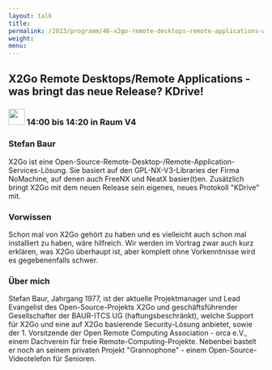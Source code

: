 ```yaml
---
layout: talk
title:
permalink: /2023/programm/46-x2go-remote-desktops-remote-applications-was-bringt-das-neue-release-kdrive-/
weight:
menu:
---
```

## X2Go Remote Desktops/Remote Applications - was bringt das neue Release? KDrive!

### <img height = "32" src="../../../images/talk.svg"> 14:00 bis 14:20 in Raum V4

### Stefan Baur

X2Go ist eine Open-Source-Remote-Desktop-/Remote-Application-Services-Lösung. Sie basiert auf den GPL-NX-V3-Libraries der Firma NoMachine, auf denen auch FreeNX und NeatX basier(t)en. Zusätzlich bringt X2Go mit dem neuen Release sein eigenes, neues Protokoll "KDrive" mit.

### Vorwissen

Schon mal von X2Go gehört zu haben und es vielleicht auch schon mal installiert zu haben, wäre hilfreich. Wir werden im Vortrag zwar auch kurz erklären, was X2Go überhaupt ist, aber komplett ohne Vorkenntnisse wird es gegebenenfalls schwer.

### Über mich

Stefan Baur, Jahrgang 1977, ist der aktuelle Projektmanager und Lead Evangelist des Open-Source-Projekts X2Go und geschäftsführender Gesellschafter der BAUR-ITCS UG (haftungsbeschränkt), welche Support für X2Go und eine auf X2Go basierende Security-Lösung anbietet, sowie der 1. Vorsitzende der Open Remote Computing Association - orca e.V., einem Dachverein für freie Remote-Computing-Projekte. Nebenbei bastelt er noch an seinem privaten Projekt "Grannophone" - einem Open-Source-Videotelefon für Senioren.


